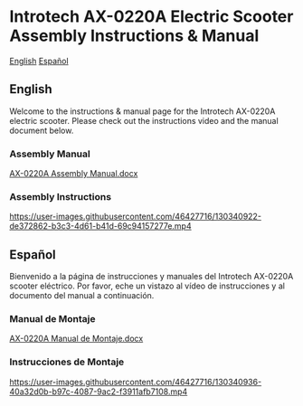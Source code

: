 # Introtech AX-0220A Electric Scooter Assembly Instructions & Manual

[English](#-english)
[Español](#-español)

## English

Welcome to the instructions & manual page for the Introtech AX-0220A electric scooter. Please check out the instructions video and the manual document below.

### Assembly Manual

[AX-0220A Assembly Manual.docx](https://github.com/chen-siyuan/introtech-scooter/files/7026526/AX-0220A.Assembly.Manual.docx)

### Assembly Instructions

https://user-images.githubusercontent.com/46427716/130340922-de372862-b3c3-4d61-b41d-69c94157277e.mp4

## Español

Bienvenido a la página de instrucciones y manuales del Introtech AX-0220A scooter eléctrico. Por favor, eche un vistazo al vídeo de instrucciones y al documento del manual a continuación.

### Manual de Montaje

[AX-0220A Manual de Montaje.docx](https://github.com/chen-siyuan/introtech-scooter/files/7026527/AX-0220A.Manual.de.Montaje.docx)

### Instrucciones de Montaje

https://user-images.githubusercontent.com/46427716/130340936-40a32d0b-b97c-4087-9ac2-f3911afb7108.mp4
